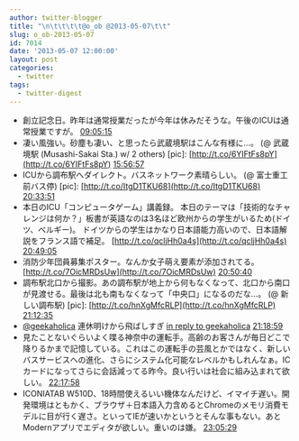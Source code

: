```yaml
---
author: twitter-blogger
title: "\n\t\t\t\t@o_ob @2013-05-07\t\t"
slug: o_ob-2013-05-07
id: 7014
date: '2013-05-07 12:00:00'
layout: post
categories:
  - twitter
tags:
  - twitter-digest
---
```


*   創立記念日。昨年は通常授業だったが今年は休みだそうな。午後のICUは通常授業ですが。 [09:05:15](http://twitter.com/o_ob/statuses/331560322634756096)
*   凄い風強い。砂塵も凄い、と思ったら武蔵境駅はこんな有様に...。 (@ 武蔵境駅 (Musashi-Sakai Sta.) w/ 2 others) [pic]: [http://t.co/6YIFtFs8pY](http://t.co/6YIFtFs8pY) [15:56:57](http://twitter.com/o_ob/statuses/331663930860658688)
*   ICUから調布駅へダイレクト。バスネットワーク素晴らしい。 (@ 富士重工前バス停) [pic]: [http://t.co/ItgD1TKU68](http://t.co/ItgD1TKU68) [20:33:51](http://twitter.com/o_ob/statuses/331733615086010369)
*   本日のICU「コンピュータゲーム」講義録。 本日のテーマは「技術的なチャレンジは何か？」板書が英語なのは3名ほど欧州からの学生がいるため(ドイツ、ベルギー)。 ドイツからの学生はかなり日本語能力高いので、日本語解説をフランス語で補足。 [http://t.co/qcljHh0a4s](http://t.co/qcljHh0a4s) [20:49:05](http://twitter.com/o_ob/statuses/331737447446757377)
*   消防少年団員募集ポスター。なんか女子萌え要素が添加されてる。 [http://t.co/7OicMRDsUw](http://t.co/7OicMRDsUw) [20:50:40](http://twitter.com/o_ob/statuses/331737847356878848)
*   調布駅北口から撮影。あの調布駅が地上から何もなくなって、北口から南口が見渡せる。最後は北も南もなくなって「中央口」になるのだな...。 (@ 新しい調布駅) [pic]: [http://t.co/hnXgMfcRLP](http://t.co/hnXgMfcRLP) [21:12:35](http://twitter.com/o_ob/statuses/331743359913820160)
*   [@geekaholica](http://twitter.com/geekaholica) 連休明けから飛ばしすぎ [in reply to geekaholica](http://twitter.com/geekaholica/statuses/331731730824298496) [21:18:59](http://twitter.com/o_ob/statuses/331744971495440384)
*   見たことないぐらいよく喋る神奈中の運転手。高齢のお客さんが毎日どこで降りるかまで記憶している。これはこの運転手の芸風とかではなく、新しいバスサービスへの進化、さらにシステム化可能なレベルかもしれんなぁ。ICカードになってさらに会話減ってる昨今。良い行いは社会に組み込まれて欲しい。 [22:17:58](http://twitter.com/o_ob/statuses/331759814256496640)
*   ICONIATAB W510D、18時間使えるいい機体なんだけど、イマイチ遅い。開発環境はともかく、ブラウザ＋日本語入力含めるとChromeのメモリ消費モデルに目が行く遅さ。といってIEが速いかというとそんな事もない。あとModernアプリでエディタが欲しい。重いのは嫌。 [23:05:29](http://twitter.com/o_ob/statuses/331771771869093888)